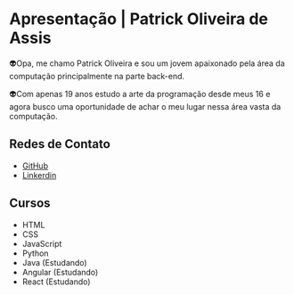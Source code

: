 # Apresentação | Patrick Oliveira de Assis

👽Opa, me chamo Patrick Oliveira e sou um jovem apaixonado pela área da computação principalmente na parte back-end.

👽Com apenas 19 anos estudo a arte da programação desde meus 16 e agora busco uma oportunidade de achar o meu lugar nessa área vasta da computação.

## Redes de Contato

- [GitHub](https://github.com/PatrickOassis)
- [Linkerdin]()

## Cursos

- HTML
- CSS
- JavaScript
- Python
- Java (Estudando)
- Angular (Estudando)
- React (Estudando)